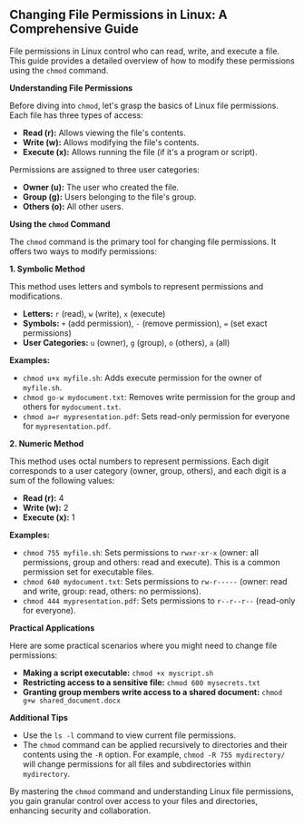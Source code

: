 ## Changing File Permissions in Linux: A Comprehensive Guide

File permissions in Linux control who can read, write, and execute a file. This guide provides a detailed overview of how to modify these permissions using the `chmod` command.

**Understanding File Permissions**

Before diving into `chmod`, let's grasp the basics of Linux file permissions. Each file has three types of access:

*   **Read (r):** Allows viewing the file's contents.
*   **Write (w):** Allows modifying the file's contents.
*   **Execute (x):** Allows running the file (if it's a program or script).

Permissions are assigned to three user categories:

*   **Owner (u):** The user who created the file.
*   **Group (g):** Users belonging to the file's group.
*   **Others (o):** All other users.

**Using the `chmod` Command**

The `chmod` command is the primary tool for changing file permissions. It offers two ways to modify permissions:

**1. Symbolic Method**

This method uses letters and symbols to represent permissions and modifications.

*   **Letters:** `r` (read), `w` (write), `x` (execute)
*   **Symbols:** `+` (add permission), `-` (remove permission), `=` (set exact permissions)
*   **User Categories:** `u` (owner), `g` (group), `o` (others), `a` (all)

**Examples:**

*   `chmod u+x myfile.sh`: Adds execute permission for the owner of `myfile.sh`.
*   `chmod go-w mydocument.txt`: Removes write permission for the group and others for `mydocument.txt`.
*   `chmod a=r mypresentation.pdf`: Sets read-only permission for everyone for `mypresentation.pdf`.

**2. Numeric Method**

This method uses octal numbers to represent permissions. Each digit corresponds to a user category (owner, group, others), and each digit is a sum of the following values:

*   **Read (r):** 4
*   **Write (w):** 2
*   **Execute (x):** 1

**Examples:**

*   `chmod 755 myfile.sh`: Sets permissions to `rwxr-xr-x` (owner: all permissions, group and others: read and execute). This is a common permission set for executable files.
*   `chmod 640 mydocument.txt`: Sets permissions to `rw-r-----` (owner: read and write, group: read, others: no permissions).
*   `chmod 444 mypresentation.pdf`: Sets permissions to `r--r--r--` (read-only for everyone).

**Practical Applications**

Here are some practical scenarios where you might need to change file permissions:

*   **Making a script executable:** `chmod +x myscript.sh`
*   **Restricting access to a sensitive file:** `chmod 600 mysecrets.txt`
*   **Granting group members write access to a shared document:** `chmod g+w shared_document.docx`

**Additional Tips**

*   Use the `ls -l` command to view current file permissions.
*   The `chmod` command can be applied recursively to directories and their contents using the `-R` option. For example, `chmod -R 755 mydirectory/` will change permissions for all files and subdirectories within `mydirectory`.

By mastering the `chmod` command and understanding Linux file permissions, you gain granular control over access to your files and directories, enhancing security and collaboration.

